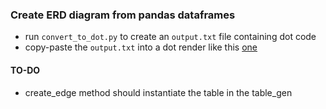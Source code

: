 ### Create ERD diagram from pandas dataframes
* run `convert_to_dot.py` to create an `output.txt` file containing dot code
* copy-paste the `output.txt` into a dot render like this [one](https://edotor.net/) 

#### TO-DO 
* create_edge method should instantiate the table in the table_gen